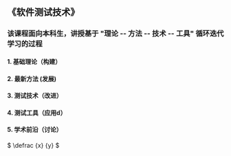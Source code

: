 ## 《软件测试技术》
###  该课程面向本科生，讲授基于 "理论 -- 方法 -- 技术 -- 工具" 循环迭代学习的过程

#### 1. 基础理论（构建）

#### 2. 最新方法 (发展)

#### 3. 测试技术（改进）

#### 4. 测试工具（应用d）

#### 5. 学术前沿（讨论）


$ \defrac {x} {y} $
